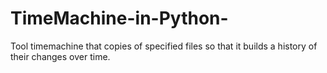 # TimeMachine-in-Python-
Tool timemachine that copies of specified files so that it builds a history of their changes over time.
